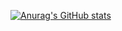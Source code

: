 [![Anurag's GitHub stats](https://github-readme-stats.vercel.app/api?username=faustocristiano&show_icons=true&count_private=true)](https://github.com/faustocristiano/)
